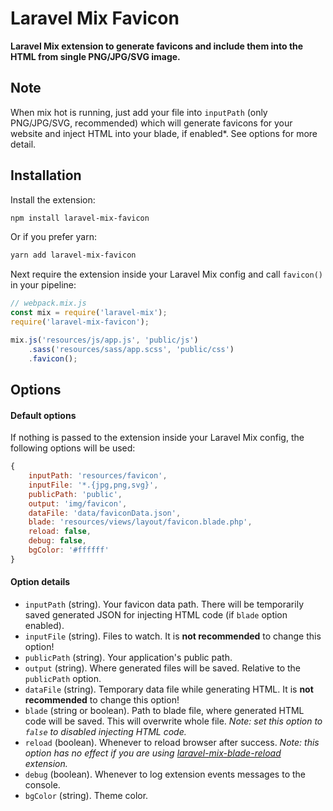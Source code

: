 # Laravel Mix Favicon

**Laravel Mix extension to generate favicons and include them into the HTML from single PNG/JPG/SVG image.**

## Note

When mix hot is running, just add your file into `inputPath` (only PNG/JPG/SVG, recommended) which will generate favicons for your website and inject HTML into your blade, if enabled*. See options for more detail.

## Installation

Install the extension:

```sh
npm install laravel-mix-favicon
```

Or if you prefer yarn:

```sh
yarn add laravel-mix-favicon
```

Next require the extension inside your Laravel Mix config and call `favicon()` in your pipeline:

```js
// webpack.mix.js
const mix = require('laravel-mix');
require('laravel-mix-favicon');

mix.js('resources/js/app.js', 'public/js')
    .sass('resources/sass/app.scss', 'public/css')
    .favicon();
```

## Options

#### Default options

If nothing is passed to the extension inside your Laravel Mix config, the following options will be used:

```js
{
    inputPath: 'resources/favicon',
    inputFile: '*.{jpg,png,svg}',
    publicPath: 'public',
    output: 'img/favicon',
    dataFile: 'data/faviconData.json',
    blade: 'resources/views/layout/favicon.blade.php',
    reload: false,
    debug: false,
	bgColor: '#ffffff'
}
```

#### Option details

* `inputPath` (string). Your favicon data path. There will be temporarily saved generated JSON for injecting HTML code (if `blade` option enabled).
* `inputFile` (string). Files to watch. It is **not recommended** to change this option!
* `publicPath` (string). Your application's public path.
* `output` (string). Where generated files will be saved. Relative to the `publicPath` option.
* `dataFile` (string). Temporary data file while generating HTML. It is **not recommended** to change this option!
* `blade` (string or boolean). Path to blade file, where generated HTML code will be saved. This will overwrite whole file. _Note: set this option to `false` to disabled injecting HTML code._
* `reload` (boolean). Whenever to reload browser after success. _Note: this option has no effect if you are using [laravel-mix-blade-reload](https://www.npmjs.com/package/laravel-mix-blade-reload) extension._
* `debug` (boolean). Whenever to log extension events messages to the console.
* `bgColor` (string). Theme color.